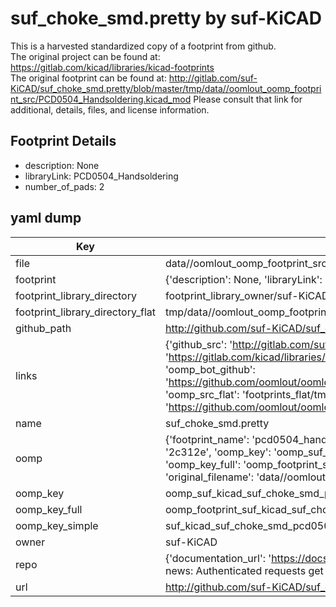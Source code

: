 # suf_choke_smd.pretty by suf-KiCAD  
This is a harvested standardized copy of a footprint from github.  
The original project can be found at:  
https://gitlab.com/kicad/libraries/kicad-footprints  
The original footprint can be found at:
http://gitlab.com/suf-KiCAD/suf_choke_smd.pretty/blob/master/tmp/data//oomlout_oomp_footprint_src/PCD0504_Handsoldering.kicad_mod
Please consult that link for additional, details, files, and license information.  
## Footprint Details
* description: None  
* libraryLink: PCD0504_Handsoldering  
* number_of_pads: 2  
## yaml dump  
| Key | Value |  
| --- | --- |  
| file | data//oomlout_oomp_footprint_src/suf_choke_smd.pretty/PCD0504_Handsoldering.kicad_mod |  
| footprint | {'description': None, 'libraryLink': 'PCD0504_Handsoldering', 'number_of_pads': 2} |  
| footprint_library_directory | footprint_library_owner/suf-KiCAD_suf_choke_smd.pretty |  
| footprint_library_directory_flat | tmp/data//oomlout_oomp_footprint_src/footprints_flat/suf_kicad_suf_choke_smd_pcd0504_handsoldering/working |  
| github_path | http://github.com/suf-KiCAD/suf_choke_smd.pretty/blob/master/tmp/data//oomlout_oomp_footprint_src/PCD0504_Handsoldering.kicad_mod |  
| links | {'github_src': 'http://gitlab.com/suf-KiCAD/suf_choke_smd.pretty/blob/master/tmp/data//oomlout_oomp_footprint_src/PCD0504_Handsoldering.kicad_mod', 'github_src_repo': 'https://gitlab.com/kicad/libraries/kicad-footprints', 'oomp_bot': 'tmp/data//oomlout_oomp_footprint_src/footprints/suf_kicad_suf_choke_smd_pcd0504_handsoldering/working', 'oomp_bot_github': 'https://github.com/oomlout/oomlout_oomp_footprint_bot/tree/main/tmp/data//oomlout_oomp_footprint_src/footprints/suf_kicad_suf_choke_smd_pcd0504_handsoldering/working', 'oomp_src_flat': 'footprints_flat/tmp/data//oomlout_oomp_footprint_src/footprints_flat/suf_kicad_suf_choke_smd_pcd0504_handsoldering/working', 'oomp_src_flat_github': 'https://github.com/oomlout/oomlout_oomp_footprint_src/tree/main/tmp/data//oomlout_oomp_footprint_src/footprints_flat/suf_kicad_suf_choke_smd_pcd0504_handsoldering/working'} |  
| name | suf_choke_smd.pretty |  
| oomp | {'footprint_name': 'pcd0504_handsoldering', 'library_name': 'suf_choke_smd', 'md5': '2c312e17f8fe00a2261398d3b4a7b25e', 'md5_10': '2c312e17f8', 'md5_5': '2c312', 'md5_6': '2c312e', 'oomp_key': 'oomp_suf_kicad_suf_choke_smd_pcd0504_handsoldering', 'oomp_key_extra': 'oomp_footprint_suf_kicad_suf_choke_smd_pcd0504_handsoldering', 'oomp_key_full': 'oomp_footprint_suf_kicad_suf_choke_smd_pcd0504_handsoldering_2c312e', 'oomp_key_simple': 'suf_kicad_suf_choke_smd_pcd0504_handsoldering', 'original_filename': 'data//oomlout_oomp_footprint_src/suf_choke_smd.pretty/PCD0504_Handsoldering.kicad_mod', 'owner_name': 'suf_kicad'} |  
| oomp_key | oomp_suf_kicad_suf_choke_smd_pcd0504_handsoldering |  
| oomp_key_full | oomp_footprint_suf_kicad_suf_choke_smd_pcd0504_handsoldering |  
| oomp_key_simple | suf_kicad_suf_choke_smd_pcd0504_handsoldering |  
| owner | suf-KiCAD |  
| repo | {'documentation_url': 'https://docs.github.com/rest/overview/resources-in-the-rest-api#rate-limiting', 'message': "API rate limit exceeded for 84.66.142.224. (But here's the good news: Authenticated requests get a higher rate limit. Check out the documentation for more details.)"} |  
| url | http://github.com/suf-KiCAD/suf_choke_smd.pretty |  

